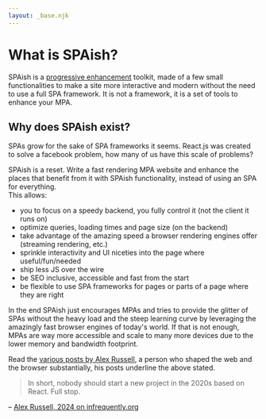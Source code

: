 ```yaml
---
layout: _base.njk
---
```


# What is SPAish?

SPAish is a [progressive enhancement](https://www.quirksmode.org/blog/archives/2021/02/progressive_enh_1.html) toolkit,
made of a few small functionalities to make a site more interactive and modern without the need to
use a full SPA framework. It is not a framework, it is a set of tools to enhance your MPA.

## Why does SPAish exist?

SPAs grow for the sake of SPA frameworks it seems.
React.js was created to solve a facebook problem, how many of us have this scale of problems?

SPAish is a reset. Write a fast rendering MPA website and enhance
the places that benefit from it with SPAish functionality, instead of 
using an SPA for everything.  
This allows:
- you to focus on a speedy backend, you fully control it (not the client it runs on)
- optimize queries, loading times and page size (on the backend)
- take advantage of the amazing speed a browser rendering engines offer (streaming rendering, etc.)
- sprinkle interactivity and UI niceties into the page where useful/fun/needed
- ship less JS over the wire 
- be SEO inclusive, accessible and fast from the start
- be flexible to use SPA frameworks for pages or parts of a page where they are right

In the end SPAish just encourages MPAs and tries to provide the glitter of SPAs
without the heavy load and the steep learning curve by leveraging the amazingly
fast browser engines of today's world. If that is not enough, MPAs are way more
accessible and scale to many more devices due to the lower memory and bandwidth footprint.

Read the [various posts by Alex Russell](https://infrequently.org/), 
a person who shaped the web and the browser
substantially, his posts underline the above stated.

> In short, nobody should start a new project in the 2020s based on React. Full stop.

– [Alex Russell, 2024 on infrequently.org](https://infrequently.org/2024/11/if-not-react-then-what/)


## 